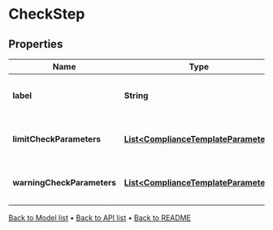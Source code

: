 

# CheckStep


## Properties

| Name | Type | Description | Notes |
|------------ | ------------- | ------------- | -------------|
|**label** | **String** | The label of the compliance step |  |
|**limitCheckParameters** | [**List&lt;ComplianceTemplateParameter&gt;**](ComplianceTemplateParameter.md) | Parameters required for an absolute limit check |  |
|**warningCheckParameters** | [**List&lt;ComplianceTemplateParameter&gt;**](ComplianceTemplateParameter.md) | Parameters required for a warning limit check |  |



[Back to Model list](../README.md#documentation-for-models) &#8226; [Back to API list](../README.md#documentation-for-api-endpoints) &#8226; [Back to README](../README.md)


